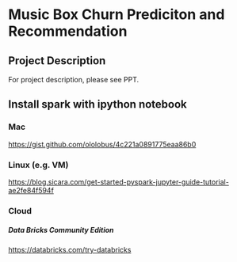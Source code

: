 # Music Box Churn Prediciton and Recommendation

## Project Description
For project description, please see PPT.

## Install spark with ipython notebook

### Mac
https://gist.github.com/ololobus/4c221a0891775eaa86b0

### Linux (e.g. VM)
https://blog.sicara.com/get-started-pyspark-jupyter-guide-tutorial-ae2fe84f594f

### Cloud
##### Data Bricks Community Edition
https://databricks.com/try-databricks
